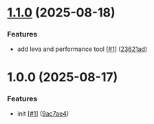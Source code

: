 # [1.1.0](https://github.com/d3p1/r3f-scroll-animation/compare/v1.0.0...v1.1.0) (2025-08-18)


### Features

* add leva and performance tool [[#1](https://github.com/d3p1/r3f-scroll-animation/issues/1)] ([23621ad](https://github.com/d3p1/r3f-scroll-animation/commit/23621ada881b49486de68c0cd0bb37f5b2e47183))

# 1.0.0 (2025-08-17)


### Features

* init [[#1](https://github.com/d3p1/r3f-scroll-animation/issues/1)] ([9ac7ae4](https://github.com/d3p1/r3f-scroll-animation/commit/9ac7ae4cefda0eace3d4ca5c8007c270ad53f4b3))
